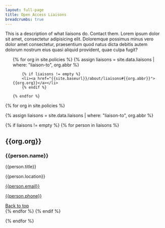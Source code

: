 ```yaml
---
layout: full-page
title: Open Access Liaisons
breadcrumbs: true
---
```


This is a description of what liaisons do. Contact them. Lorem ipsum dolor sit amet, consectetur adipisicing elit. Doloremque possimus minus vero dolor amet consectetur, praesentium quod natus dicta debitis autem dolorum nostrum eius quasi aliquid provident, quae culpa fugit?

<ul class="long-list">
    {% for org in site.policies %}
        {% assign liaisons = site.data.liaisons | where: "liaison-to", org.abbr %}

        {% if liaisons != empty %}
        <li><a href="{{site.baseurl}}/about/liaisons#{{org.abbr}}">{{org.org}}</a></li>
        {% endif %}
    
    {% endfor %}
</ul>

{% for org in site.policies %}
    
{% assign liaisons = site.data.liaisons | where: "liaison-to", org.abbr %}

{% if liaisons != empty %}
{% for person in liaisons %}

<h2 id="{{org.abbr}}" class="long-list-heading">{{org.org}}</h2>
<div class="long-list-content address">
<h3> {{person.name}} </h3>
<p> {{person.title}} </p>
<p> {{person.location}} </p>
<p><a href="mailto:{{person.email}}">{{person.email}}</a></p>
<p><a href="tel:+1{{person.phone | remove: "-"}}">{{person.phone}}</a></p>
<a href="#top">Back to top</a>
</div>
{% endfor %}
{% endif %}

{% endfor %}
